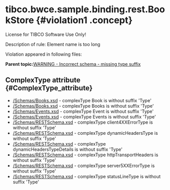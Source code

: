 # tibco.bwce.sample.binding.rest.BookStore {#violation1 .concept}

License for TIBCO Software Use Only!

Description of rule: Element name is too long

Violation appeared in following files:

**Parent topic:**[WARNING - Incorrect schema - missing type suffix](../../../qa/rules/WARNING_-_Incorrect_schema_-_missing_type_suffix.md)

## ComplexType attribute {#ComplexType_attribute}

-   [/Schemas/Books.xsd](../../../projects/tibco.bwce.sample.binding.rest.BookStore/Schemas/Books.xsd.md) - complexType Book is without suffix 'Type'
-   [/Schemas/Books.xsd](../../../projects/tibco.bwce.sample.binding.rest.BookStore/Schemas/Books.xsd.md) - complexType Books is without suffix 'Type'
-   [/Schemas/Events.xsd](../../../projects/tibco.bwce.sample.binding.rest.BookStore/Schemas/Events.xsd.md) - complexType Event is without suffix 'Type'
-   [/Schemas/Events.xsd](../../../projects/tibco.bwce.sample.binding.rest.BookStore/Schemas/Events.xsd.md) - complexType Events is without suffix 'Type'
-   [/Schemas/RESTSchema.xsd](../../../projects/tibco.bwce.sample.binding.rest.BookStore/Schemas/RESTSchema.xsd.md) - complexType client4XXErrorType is without suffix 'Type'
-   [/Schemas/RESTSchema.xsd](../../../projects/tibco.bwce.sample.binding.rest.BookStore/Schemas/RESTSchema.xsd.md) - complexType dynamicHeadersType is without suffix 'Type'
-   [/Schemas/RESTSchema.xsd](../../../projects/tibco.bwce.sample.binding.rest.BookStore/Schemas/RESTSchema.xsd.md) - complexType dynamicHeadersTypeDetails is without suffix 'Type'
-   [/Schemas/RESTSchema.xsd](../../../projects/tibco.bwce.sample.binding.rest.BookStore/Schemas/RESTSchema.xsd.md) - complexType httpTransportHeaders is without suffix 'Type'
-   [/Schemas/RESTSchema.xsd](../../../projects/tibco.bwce.sample.binding.rest.BookStore/Schemas/RESTSchema.xsd.md) - complexType server5XXErrorType is without suffix 'Type'
-   [/Schemas/RESTSchema.xsd](../../../projects/tibco.bwce.sample.binding.rest.BookStore/Schemas/RESTSchema.xsd.md) - complexType statusLineType is without suffix 'Type'

